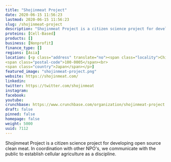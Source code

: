 ```yaml
---
title: "Shojinmeat Project"
date: 2020-06-15 11:56:23
lastmod: 2020-06-15 11:56:23
slug: /shojinmeat-project
description: "Shojinmeat Project is a citizen science project for developing open source clean meat. ​In coordination with other NPO's, we communicate with the public to establish cellular agriculture as a discipline."
proteins: [Cell-Based]
products: []
business: [Nonprofit]
finance_type: []
regions: [Asia]
location: [<p class="address" translate="no"><span class="locality">Chiyoda City</span>,<br>
<span class="postal-code">100-0005</span><br>
<span class="country">Japan</span></p>]
featured_image: "shojinmeat-project.png"
website: https://shojinmeat.com/
linkedin: 
twitter: https://twitter.com/shojinmeat
instagram: 
facebook: 
youtube: 
crunchbase: https://www.crunchbase.com/organization/shojinmeat-project
draft: false
pinned: false
homepage: false
weight: 5000
uuid: 7112
---
```

Shojinmeat Project is a citizen science project for developing open source clean meat. ​In coordination with other NPO's, we communicate with the public to establish cellular agriculture as a discipline.
